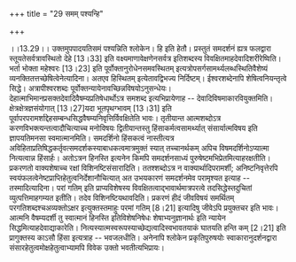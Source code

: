 +++
title = "29 समम् पश्यन्हि"

+++
  
  
।।13.29।। उक्तमुपपादयतिसमं पश्यन्निति श्लोकेन। हि इति हेतौ। प्रस्तुतं
समदर्शनं ह्यत्र फलद्वारा स्तूयतेसर्वत्रावस्थितो देहे \[13।33\] इति
वक्ष्यमाणावेक्षणेनसर्वत्र इतिशब्दस्य विवक्षितमाहदेवादिशरीरेष्विति। भर्ता
भोक्ता महेश्वरः \[13।23\] इति पूर्वोक्तानुरोधेनसमवस्थितम्
इत्यत्रोपसर्गसामर्थ्यलब्धस्थितिवैशेष्यं
व्यनक्तितत्तच्छेषित्वेनेत्यादिना। अतएव हिस्थितम् इत्येतावद्विभज्य
निर्दिष्टम्। ईश्वरशब्देनापि शेषित्वनियन्तृत्वे सिद्धे। अत्रापीश्वरशब्दः
पूर्वोक्तन्यायेनावच्छिन्नविषयोऽनुसन्धेयः।
देहात्माभिमानप्रसक्तदेवादिवैषम्यप्रतिषेधार्थोऽत्र समशब्द इत्यभिप्रायेणाह
-- देवादिविषमाकारवियुक्तमिति। क्षेत्रक्षेत्रज्ञसंयोगात् \[13।27\]यदा
भूतपृथग्भावम् \[13।31\] इति
पूर्वापरपरामर्शाद्देहसम्बन्धसिद्धवैषम्यनिवृत्तिर्विवक्षितेति भावः।
तृतीयान्त आत्मशब्दोऽत्र करणविभक्त्यन्तत्वादौचित्याच्च मनोविषयः
द्वितीयान्तस्तु हिंसाकर्मत्वसामर्थ्यात् संसार्यात्मविषय इति ज्ञापयतिमनसा
स्वमात्मानमिति। समदर्शिनो हिंसकत्वं नास्तीत्यत्र
अविहिताप्रतिषिद्धकर्तृवत्समदर्शकस्याबाधकत्वमात्रमुक्तं स्यात्
तच्चानर्थकम् अपिच विषमदर्शिनोऽप्यात्मा नित्यत्वान्न हिंसार्हः। अतोऽत्रन
हिनस्ति इत्यनेन किमपि समदर्शनसाध्यं पुरुषेष्टमभिप्रेतमित्याहरक्षतीति।
प्रकरणतो वाक्यशेषाच्च रक्षां विशिनष्टिसंसारादिति। ततश्शब्दोऽत्र न
वाक्यार्थादिपरामर्शी; अनिष्टनिवृत्तेरपि
स्वयंफलत्वेनेष्टप्राप्तिहेतुत्वनिर्देशानौचित्यात् अत उभयकारणं समदर्शनमेव
परामृश्यत इत्याह -- तस्मादित्यादिना। परां गतिम् इति प्राप्यविशेषस्य
विवक्षितत्वाद्भावार्थमात्रपरत्वे तदसिद्धेस्तदुचितां व्युत्पत्तिमाहगम्यत
इतीति। तदेव विशिनष्टियथावदिति। प्रकरणं हीदं जीवविषयं समर्थितम्
परगतिशब्दश्चअव्यक्तोऽक्षर इत्युक्तस्तमाहुः परमां गतिम् \[8।21\]
इत्यादिषु जीवेऽपि प्रयुक्तचर इति भावः। आत्मनि वैषम्यदर्शी तु स्वात्मानं
हिनस्ति इतिविशेषनिषेधः शेषाभ्यनुज्ञानार्थः इति न्यायेन
सिद्धमित्याहदेवाद्याकारेति।
नित्यस्यात्मस्वरूपस्याच्छेद्यत्वादिस्वभावतयाकं घातयति हन्ति कम् \[2।21\]
इति प्रागुक्तस्य काऽसौ हिंसा इत्यत्राह -- भवजलधीति। अनेनापि श्लोकेन
प्रकृतिपुरुषयोः स्वाकारानुदर्शनद्वारा संसारहेतुत्वमोक्षहेतुत्वाभ्यामपि
विवेक उक्तो भवतीत्यभिप्रायः।  
  
